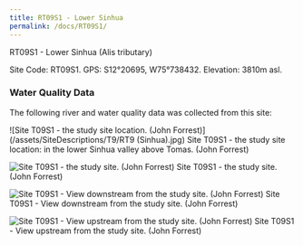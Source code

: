 ```yaml
---
title: RT09S1 - Lower Sinhua
permalink: /docs/RT09S1/
---
```

RT09S1 - Lower Sinhua (Alis tributary)

Site Code: RT09S1.  GPS: S12°20695, W75°738432. Elevation:
3810m asl.

### Water Quality Data

The following river and water quality data was collected from this site:





![Site T09S1 - the study site location. (John Forrest)](/assets/SiteDescriptions/T9/RT9 (Sinhua).jpg)
Site T09S1 - the study site location: in the lower Sinhua valley above Tomas. (John Forrest)


![Site T09S1 - the study site. (John Forrest)](/assets/SiteDescriptions/T9/9S1Studysite.jpg)
Site T09S1 - the study site. (John Forrest)


![Site T09S1 - View downstream from the study site. (John Forrest)](/assets/SiteDescriptions/T9/T9S1Viewdownstream.jpg)
Site T09S1 - View downstream from the study site. (John Forrest)


![Site T09S1 - View upstream from the study site. (John Forrest)](/assets/SiteDescriptions/T9/T9S1Viewupstream.jpg)
Site T09S1 - View upstream from the study site. (John Forrest)
